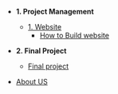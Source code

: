 <!-- docs/_sidebar.md -->
- **1. Project Management**
   - [1. Website](web/Web2Designing.md)
     - [How to Build website](Web/Web2Designing.md)

- **2. Final Project**
  - [Final project](FinalProject/FinalProject.md) 
  
- [About US](AboutUs/TeamIntro.md)